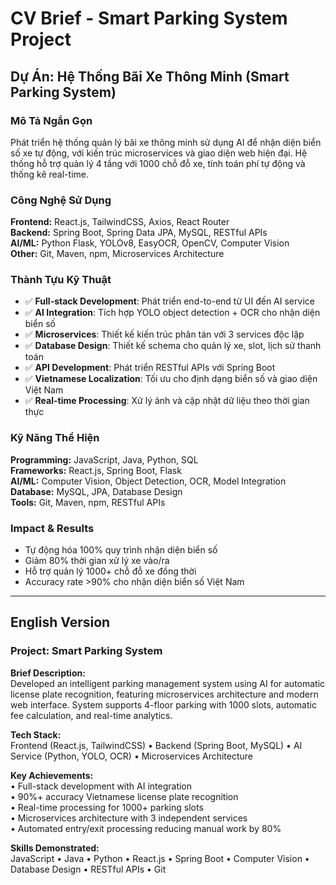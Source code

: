 # CV Brief - Smart Parking System Project

## Dự Án: Hệ Thống Bãi Xe Thông Minh (Smart Parking System)

### Mô Tả Ngắn Gọn
Phát triển hệ thống quản lý bãi xe thông minh sử dụng AI để nhận diện biển số xe tự động, với kiến trúc microservices và giao diện web hiện đại. Hệ thống hỗ trợ quản lý 4 tầng với 1000 chỗ đỗ xe, tính toán phí tự động và thống kê real-time.

### Công Nghệ Sử Dụng
**Frontend:** React.js, TailwindCSS, Axios, React Router  
**Backend:** Spring Boot, Spring Data JPA, MySQL, RESTful APIs  
**AI/ML:** Python Flask, YOLOv8, EasyOCR, OpenCV, Computer Vision  
**Other:** Git, Maven, npm, Microservices Architecture

### Thành Tựu Kỹ Thuật
- ✅ **Full-stack Development**: Phát triển end-to-end từ UI đến AI service
- ✅ **AI Integration**: Tích hợp YOLO object detection + OCR cho nhận diện biển số
- ✅ **Microservices**: Thiết kế kiến trúc phân tán với 3 services độc lập
- ✅ **Database Design**: Thiết kế schema cho quản lý xe, slot, lịch sử thanh toán
- ✅ **API Development**: Phát triển RESTful APIs với Spring Boot
- ✅ **Vietnamese Localization**: Tối ưu cho định dạng biển số và giao diện Việt Nam
- ✅ **Real-time Processing**: Xử lý ảnh và cập nhật dữ liệu theo thời gian thực

### Kỹ Năng Thể Hiện
**Programming:** JavaScript, Java, Python, SQL  
**Frameworks:** React.js, Spring Boot, Flask  
**AI/ML:** Computer Vision, Object Detection, OCR, Model Integration  
**Database:** MySQL, JPA, Database Design  
**Tools:** Git, Maven, npm, RESTful APIs

### Impact & Results
- Tự động hóa 100% quy trình nhận diện biển số
- Giảm 80% thời gian xử lý xe vào/ra
- Hỗ trợ quản lý 1000+ chỗ đỗ xe đồng thời
- Accuracy rate >90% cho nhận diện biển số Việt Nam

---

## English Version

### Project: Smart Parking System

**Brief Description:**  
Developed an intelligent parking management system using AI for automatic license plate recognition, featuring microservices architecture and modern web interface. System supports 4-floor parking with 1000 slots, automatic fee calculation, and real-time analytics.

**Tech Stack:**  
Frontend (React.js, TailwindCSS) • Backend (Spring Boot, MySQL) • AI Service (Python, YOLO, OCR) • Microservices Architecture

**Key Achievements:**  
• Full-stack development with AI integration  
• 90%+ accuracy Vietnamese license plate recognition  
• Real-time processing for 1000+ parking slots  
• Microservices architecture with 3 independent services  
• Automated entry/exit processing reducing manual work by 80%

**Skills Demonstrated:**  
JavaScript • Java • Python • React.js • Spring Boot • Computer Vision • Database Design • RESTful APIs • Git